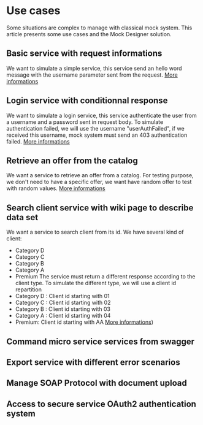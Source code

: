 # Use cases
Some situations are complex to manage with classical mock system.
This article presents some use cases and the Mock Designer solution.

## Basic service with request informations
We want to simulate a simple service, this service send an hello word message with the username parameter sent from the request.
[More informations](https://github.com/kevinramage/mockDesigner/blob/master/doc/usecase/basic.md)

## Login service with conditionnal response
We want to simulate a login service, this service authenticate the user from a username and a password sent in request body. 
To simulate authentication failed, we will use the username "userAuthFailed", if we received this username, mock system must send an 403 authentication failed.
[More informations](https://github.com/kevinramage/mockDesigner/blob/master/doc/usecase/login.md)

## Retrieve an offer from the catalog
We want a service to retrieve an offer from a catalog. For testing purpose, we don't need to have a specific offer, we want have random offer to test with random values.
[More informations](https://github.com/kevinramage/mockDesigner/blob/master/doc/usecase/catalog.md)

## Search client service with wiki page to describe data set
We want a service to search client from its id. We have several kind of client:
* Category D
* Category C
* Category B
* Category A
* Premium
The service must return a different response according to the client type.
To simulate the different type, we will use a client id repartition
* Category D : Client id starting with 01
* Category C : Client id starting with 02
* Category B : Client id starting with 03
* Category A : Client id starting with 04
* Premium: Client id starting with AA
[More informations](https://github.com/kevinramage/mockDesigner/blob/master/doc/usecase/client.md))

## Command micro service services from swagger

## Export service with different error scenarios

## Manage SOAP Protocol with document upload

## Access to secure service OAuth2 authentication system 